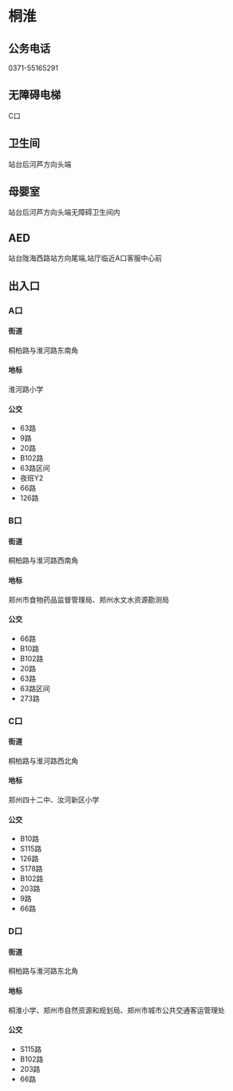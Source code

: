 # 桐淮

## 公务电话

0371-55165291

## 无障碍电梯

C口

## 卫生间

站台后河芦方向头端

## 母婴室

站台后河芦方向头端无障碍卫生间内

## AED

站台陇海西路站方向尾端,站厅临近A口客服中心前

## 出入口

### A口

#### 街道

桐柏路与淮河路东南角

#### 地标

淮河路小学

#### 公交

- 63路
- 9路
- 20路
- B102路
- 63路区间
- 夜班Y2
- 66路
- 126路

### B口

#### 街道

桐柏路与淮河路西南角

#### 地标

郑州市食物药品监督管理局、郑州水文水资源勘测局

#### 公交

- 66路
- B10路
- B102路
- 20路
- 63路
- 63路区间
- 273路

### C口

#### 街道

桐柏路与淮河路西北角

#### 地标

郑州四十二中、汝河新区小学

#### 公交

- B10路
- S115路
- 126路
- S178路
- B102路
- 203路
- 9路
- 66路

### D口

#### 街道

桐柏路与淮河路东北角

#### 地标

桐淮小学、郑州市自然资源和规划局、郑州市城市公共交通客运管理处

#### 公交

- S115路
- B102路
- 203路
- 66路

